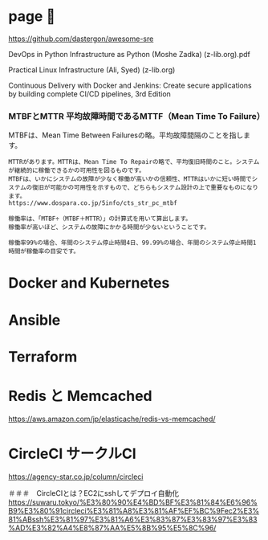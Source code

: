 # page 🔴
https://github.com/dastergon/awesome-sre

DevOps in Python Infrastructure as Python (Moshe Zadka) (z-lib.org).pdf

Practical Linux Infrastructure (Ali, Syed) (z-lib.org)

Continuous Delivery with Docker and Jenkins: Create secure applications by building complete CI/CD pipelines, 3rd Edition 

### MTBFとMTTR 平均故障時間であるMTTF（Mean Time To Failure）
MTBFは、Mean Time Between Failuresの略。平均故障間隔のことを指します。
```
MTTRがあります。MTTRは、Mean Time To Repairの略で、平均復旧時間のこと。システムが継続的に稼働できるかの可用性を図るものです。
MTBFは、いかにシステムの故障が少なく稼働が高いかの信頼性、MTTRはいかに短い時間でシステムの復旧が可能かの可用性を示すもので、どちらもシステム設計の上で重要なものになります。
https://www.dospara.co.jp/5info/cts_str_pc_mtbf

稼働率は、「MTBF÷（MTBF＋MTTR）」の計算式を用いて算出します。
稼働率が高いほど、システムの故障にかかる時間が少ないということです。

稼働率99%の場合、年間のシステム停止時間4日、99.99%の場合、年間のシステム停止時間1時間が稼働率の目安です。
```


# Docker and Kubernetes

# Ansible

# Terraform

# Redis と Memcached 
https://aws.amazon.com/jp/elasticache/redis-vs-memcached/


# CircleCI サークルCI
https://agency-star.co.jp/column/circleci

＃＃＃　CircleCIとは？EC2にsshしてデプロイ自動化
https://suwaru.tokyo/%E3%80%90%E4%BD%BF%E3%81%84%E6%96%B9%E3%80%91circleci%E3%81%A8%E3%81%AF%EF%BC%9Fec2%E3%81%ABssh%E3%81%97%E3%81%A6%E3%83%87%E3%83%97%E3%83%AD%E3%82%A4%E8%87%AA%E5%8B%95%E5%8C%96/
